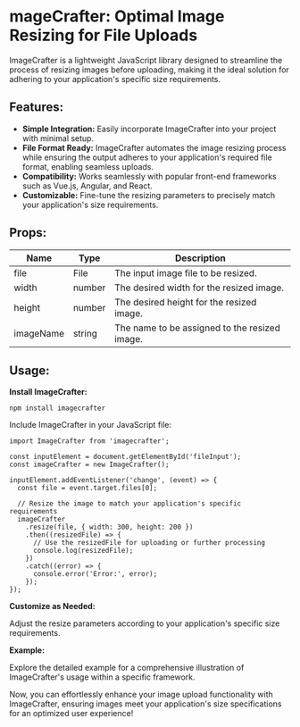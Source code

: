 <h1>mageCrafter: Optimal Image Resizing for File Uploads</h1>

<p>ImageCrafter is a lightweight JavaScript library designed to streamline the process of resizing images before uploading, making it the ideal solution for adhering to your application's specific size requirements.</p>

<h2>Features:</h2>

<ul>
  <li><strong>Simple Integration:</strong> Easily incorporate ImageCrafter into your project with minimal setup.</li>
  <li><strong>File Format Ready:</strong> ImageCrafter automates the image resizing process while ensuring the output adheres to your application's required file format, enabling seamless uploads.</li>
  <li><strong>Compatibility:</strong> Works seamlessly with popular front-end frameworks such as Vue.js, Angular, and React.</li>
  <li><strong>Customizable:</strong> Fine-tune the resizing parameters to precisely match your application's size requirements.</li>
</ul>

<h2>Props:</h2>

<table>
  <thead>
    <tr>
      <th>Name</th>
      <th>Type</th>
      <th>Description</th>
    </tr>
  </thead>
  <tbody>
    <tr>
      <td>file</td>
      <td>File</td>
      <td>The input image file to be resized.</td>
    </tr>
    <tr>
      <td>width</td>
      <td>number</td>
      <td>The desired width for the resized image.</td>
    </tr>
    <tr>
      <td>height</td>
      <td>number</td>
      <td>The desired height for the resized image.</td>
    </tr>
    <tr>
      <td>imageName</td>
      <td>string</td>
      <td>The name to be assigned to the resized image.</td>
    </tr>
  </tbody>
</table>

<h2>Usage:</h2>

<p><strong>Install ImageCrafter:</strong></p>
<pre><code>npm install imagecrafter
</code></pre>

<p>Include ImageCrafter in your JavaScript file:</p>

<pre><code>import ImageCrafter from 'imagecrafter';

const inputElement = document.getElementById('fileInput');
const imageCrafter = new ImageCrafter();

inputElement.addEventListener('change', (event) => {
  const file = event.target.files[0];

  // Resize the image to match your application's specific requirements
  imageCrafter
    .resize(file, { width: 300, height: 200 })
    .then((resizedFile) => {
      // Use the resizedFile for uploading or further processing
      console.log(resizedFile);
    })
    .catch((error) => {
      console.error('Error:', error);
    });
});
</code></pre>

<p><strong>Customize as Needed:</strong></p>

<p>Adjust the resize parameters according to your application's specific size requirements.</p>

<p><strong>Example:</strong></p>

<p>Explore the detailed example for a comprehensive illustration of ImageCrafter's usage within a specific framework.</p>

<p>Now, you can effortlessly enhance your image upload functionality with ImageCrafter, ensuring images meet your application's size specifications for an optimized user experience!</p>

